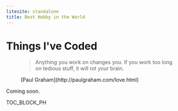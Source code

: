 ```yaml
---
litesite: standalone
title: Best Hobby in the World
---
```


# Things I've Coded

<figure>

>Anything you work on changes you. If you work too long on tedious stuff, it will rot your brain.

<figcaption>
[Paul Graham](http://paulgraham.com/love.html)
</figcaption>
</figure>

Coming soon.

TOC_BLOCK_PH
